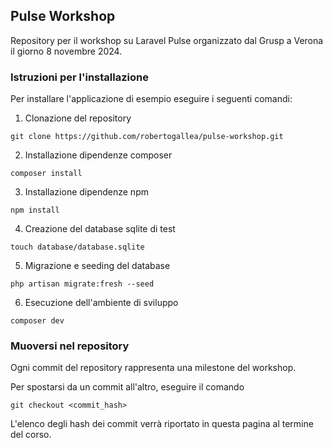 ## Pulse Workshop

Repository per il workshop su Laravel Pulse organizzato dal Grusp a Verona il giorno 8 novembre 2024.

### Istruzioni per l'installazione

Per installare l'applicazione di esempio eseguire i seguenti comandi:

1. Clonazione del repository
```shell
git clone https://github.com/robertogallea/pulse-workshop.git
```
2. Installazione dipendenze composer
```shell
composer install
```
3. Installazione dipendenze npm
```shell
npm install
```
4. Creazione del database sqlite di test
```shell
touch database/database.sqlite
```
5. Migrazione e seeding del database
```shell
php artisan migrate:fresh --seed
```
6. Esecuzione dell'ambiente di sviluppo
```shell
composer dev
```

### Muoversi nel repository

Ogni commit del repository rappresenta una milestone del workshop.

Per spostarsi da un commit all'altro, eseguire il comando
```shell
git checkout <commit_hash>
```

L'elenco degli hash dei commit verrà riportato in questa pagina al termine del corso.
